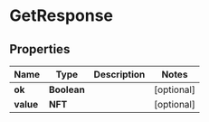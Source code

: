 

# GetResponse


## Properties

Name | Type | Description | Notes
------------ | ------------- | ------------- | -------------
**ok** | **Boolean** |  |  [optional]
**value** | **NFT** |  |  [optional]



